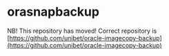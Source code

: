 # orasnapbackup

NB! This repository has moved! Correct repository is [https://github.com/unibet/oracle-imagecopy-backup](https://github.com/unibet/oracle-imagecopy-backup)
